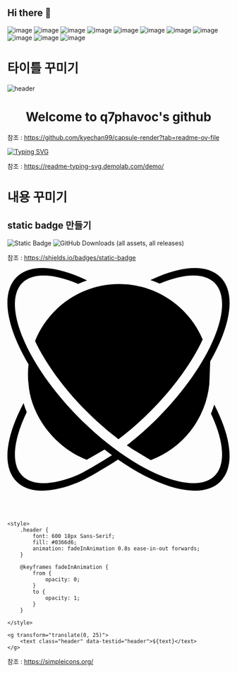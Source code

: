 ## Hi there 👋

![image](https://github.com/q7phavoc/q7phavoc/assets/82801390/c71d079d-f5d8-4f58-8a39-399d65b51cda)
![image](https://github.com/q7phavoc/q7phavoc/assets/82801390/1568ee98-a579-487c-8989-a8e58c4543bc)
![image](https://github.com/q7phavoc/q7phavoc/assets/82801390/2a796285-82f0-4db8-ab52-288ea7c61b3f)
![image](https://github.com/q7phavoc/q7phavoc/assets/82801390/0e16d73d-f783-4020-9f1a-1d7d273ce594)
![image](https://github.com/q7phavoc/q7phavoc/assets/82801390/1e76d7e9-a7be-4b48-aba6-d751714b14cb)
![image](https://github.com/q7phavoc/q7phavoc/assets/82801390/bade1d41-fbc5-4513-aa3b-28efd54bf69d)
![image](https://github.com/q7phavoc/q7phavoc/assets/82801390/7c0bc120-58d3-4f5b-86f3-1e6bb190a221)
![image](https://github.com/q7phavoc/q7phavoc/assets/82801390/4be7d24f-de08-4e7e-bd6c-ee2899c6d00f)
![image](https://github.com/q7phavoc/q7phavoc/assets/82801390/37b6039d-e672-425f-93c6-6250e0e0b2d6)
![image](https://github.com/q7phavoc/q7phavoc/assets/82801390/ffd0b917-12b0-4d07-8a56-ed05f8211ae3)
![image](https://github.com/q7phavoc/q7phavoc/assets/82801390/3c05bdf8-2736-4362-8432-31869a2e4c27)

# 타이틀 꾸미기
![header](https://capsule-render.vercel.app/api?type=slice&color=auto&height=300&section=header&text=Welcome%20to&desc=q7phavoc's%20github&fontSize=70&animation=fadeIn&descSize=30&descAlignY=80)

<div align="center">
  <h1>Welcome to q7phavoc's github</h1>
</div>

참조 : https://github.com/kyechan99/capsule-render?tab=readme-ov-file

[![Typing SVG](https://readme-typing-svg.demolab.com?font=Fira+Code&size=30&pause=1000&color=F78ADD&background=B9FAFF00&center=true&vCenter=true&random=false&width=435&lines=Welcome+to;q7phavoc's+github)](https://git.io/typing-svg)

참조 : https://readme-typing-svg.demolab.com/demo/

# 내용 꾸미기

## static badge 만들기
![Static Badge](https://img.shields.io/badge/test-test-blue?style=flat-square&logo=javascript&label=javascript)
![GitHub Downloads (all assets, all releases)](https://img.shields.io/github/downloads/q7phavoc/q7phavoc/total)

참조 : https://shields.io/badges/static-badge

<svg role="img" viewBox="0 0 24 24" xmlns="http://www.w3.org/2000/svg"><title>ReactOS</title><path d="M20.21 24c-1.148-.007-2.477-.334-3.89-.915-2.823-1.163-6.04-3.372-9.036-6.367C4.289 13.723 2.075 10.505.913 7.68-.25 4.857-.383 2.36.988.989 2.358-.38 4.855-.248 7.679.915c.306.125.617.265.932.415-.331.113-.658.24-.974.383l-.141-.058C4.832.558 2.698.519 1.607 1.609.517 2.7.557 4.83 1.653 7.494c1.097 2.663 3.235 5.793 6.147 8.704 2.91 2.911 6.044 5.05 8.708 6.147 2.664 1.097 4.79 1.136 5.88.045 1.091-1.09 1.056-3.22-.041-5.884-.108-.263-.23-.531-.358-.803.134-.317.25-.642.354-.973.282.54.53 1.07.744 1.589 1.163 2.823 1.292 5.32-.079 6.691-.685.685-1.651.997-2.799.99zM3.79 24c-1.148.008-2.117-.305-2.802-.99-1.37-1.37-1.238-3.868-.075-6.691.235-.572.517-1.16.836-1.76.098.333.212.66.34.978a17.67 17.67 0 00-.436.969C.556 19.169.521 21.3 1.611 22.39c1.091 1.091 3.221 1.051 5.885-.045.922-.38 3.021-1.69 4.026-2.308.216.162.433.32.649.474-1.157.733-3.415 2.13-4.492 2.574-1.412.581-2.74.907-3.888.915zm9.753-4.458c-.214-.14-.429-.282-.645-.433a34.547 34.547 0 003.302-2.911c2.912-2.911 5.05-6.04 6.147-8.704 1.097-2.664 1.132-4.794.042-5.885-1.091-1.09-3.217-1.055-5.88.042l-.072.029a10.726 10.726 0 00-.99-.379c.295-.14.587-.272.874-.39 2.824-1.163 5.321-1.292 6.691.078s1.238 3.864.075 6.688c-1.162 2.823-3.376 6.046-6.37 9.04a35.747 35.747 0 01-3.174 2.825zm1.95 1.156c-.325-.17-1.798-1.073-2.135-1.273 1.002-.806 2.423-1.97 3.396-2.944 1.718-1.718 3.981-4.787 5.162-6.555-.008.111-.093 2.49-.105 2.6a9.802 9.802 0 01-6.318 8.172zm-6.928-.034c-3.407-1.308-6.043-4.71-6.287-8.198-.01-.151-.06-.399-.054-.984.007-.602.056-1.423.159-1.283 1.036 1.42 3.976 5.455 5.352 6.83.973.973 1.927 1.624 2.929 2.43a112.45 112.45 0 01-2.1 1.205zm3.43-2.208a33.27 33.27 0 01-3.443-3.01c-2.54-2.54-4.462-5.254-5.568-7.582 1.45-3.597 4.973-6.138 9.087-6.138 4.051 0 7.53 2.465 9.02 5.976-1.093 2.363-3.045 5.145-5.643 7.743a33.161 33.161 0 01-3.452 3.011z"/></svg>

<svg
    width="495"
    height="40"
    viewBox="0 0 495 40"
    fill="none"
    xmlns="http://www.w3.org/2000/svg">

    <style>
        .header {
            font: 600 18px Sans-Serif;
            fill: #0366d6;
            animation: fadeInAnimation 0.8s ease-in-out forwards;
        }

        @keyframes fadeInAnimation {
            from {
                opacity: 0;
            }
            to {
                opacity: 1;
            }
        }

    </style>

    <g transform="translate(0, 25)">
        <text class="header" data-testid="header">${text}</text>
    </g>
</svg>

참조 : https://simpleicons.org/

<!--
**q7phavoc/q7phavoc** is a ✨ _special_ ✨ repository because its `README.md` (this file) appears on your GitHub profile.

Here are some ideas to get you started:

- 🔭 I’m currently working on ...
- 🌱 I’m currently learning ...
- 👯 I’m looking to collaborate on ...
- 🤔 I’m looking for help with ...
- 💬 Ask me about ...
- 📫 How to reach me: ...
- 😄 Pronouns: ...
- ⚡ Fun fact: ...
-->
